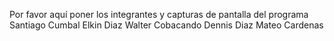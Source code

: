 Por favor aquí poner los integrantes y capturas de pantalla del programa
Santiago Cumbal
Elkin Diaz
Walter Cobacando
Dennis Diaz
Mateo Cardenas 